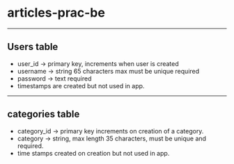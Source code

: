 # articles-prac-be

---

## Users table

- user_id -> primary key, increments when user is created
- username -> string 65 characters max must be unique required
- password -> text required
- timestamps are created but not used in app.

---

## categories table

- category_id -> primary key increments on creation of a category.
- category -> string, max length 35 characters, must be unique and required.
- time stamps created on creation but not used in app.
